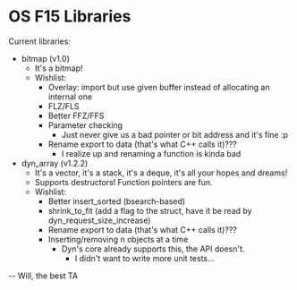 # OS F15 Libraries
Current libraries:
- bitmap (v1.0)
	- It's a bitmap!
	- Wishlist:
		- Overlay: import but use given buffer instead of allocating an internal one
		- FLZ/FLS
		- Better FFZ/FFS
		- Parameter checking
			- Just never give us a bad pointer or bit address and it's fine :p
		- Rename export to data (that's what C++ calls it)???
			- I realize up and renaming a function is kinda bad
- dyn_array (v1.2.2)
	- It's a vector, it's a stack, it's a deque, it's all your hopes and dreams!
	- Supports destructors! Function pointers are fun.
	- Wishlist:
		- Better insert_sorted (bsearch-based)
		- shrink_to_fit (add a flag to the struct, have it be read by dyn_request_size_increase)
		- Rename export to data (that's what C++ calls it)???
		- Inserting/removing n objects at a time
		    - Dyn's core already supports this, the API doesn't.
		    	- I didn't want to write more unit tests...


-- Will, the best TA
